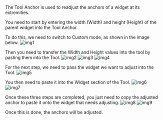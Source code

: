 The Tool Anchor is used to readjust the anchors of a widget at its extremities.




You need to start by entering the width (Width) and height (Height) of the parent widget into the Tool Anchor.

To do this, we need to switch to Custom mode, as shown in the image below.
![img1](https://github.com/Foskcru/ToolAnchor/assets/93185667/7ff65ffa-0d94-4687-849a-f624089e1474)

Then you need to transfer the Width and Height values into the tool by pasting them into the Tool.
![img2](https://github.com/Foskcru/ToolAnchor/assets/93185667/9b4265ea-48e1-41c5-8935-a3078d47c109)
![img3](https://github.com/Foskcru/ToolAnchor/assets/93185667/06fb5ce3-d038-44fa-8ede-38343e9368c8)
![img4](https://github.com/Foskcru/ToolAnchor/assets/93185667/e99df95a-2ecf-4406-b6e6-c4588c77a2df)

For the next step, we need to pass the widget we want to adjust into the Tool.
![img5](https://github.com/Foskcru/ToolAnchor/assets/93185667/1a2fc8fb-fcac-4276-9a72-2af818633b66)

You then need to paste it into the Widget section of the Tool.
![img6](https://github.com/Foskcru/ToolAnchor/assets/93185667/d2e6bddc-424f-4e6f-b27b-8da8ea36d2fb)
![img7](https://github.com/Foskcru/ToolAnchor/assets/93185667/c48c9731-40a2-422f-bbbd-ea4bd291585b)

Once these three steps are completed, you just need to copy the adjusted anchor to paste it onto the widget that needs adjusting.
![img8](https://github.com/Foskcru/ToolAnchor/assets/93185667/9a296980-1733-4db3-952e-ca313782c6ff)
![img9](https://github.com/Foskcru/ToolAnchor/assets/93185667/c26d6b17-0f64-4b88-95e7-e80eeb18bc54)

Once this is done, the anchors will be adjusted.
